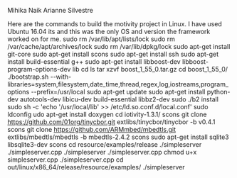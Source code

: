 Mihika Naik
Arianne Silvestre 

Here are the commands to build the motivity project in Linux. I have used Ubuntu 16.04 its and this was the only OS and version the framework worked on for me. 
sudo rm /var/lib/apt/lists/lock
sudo rm /var/cache/apt/archives/lock
sudo rm /var/lib/dpkg/lock
sudo apt-get install git-core
sudo apt-get install scons
sudo apt-get install ssh
sudo apt-get install build-essential g++
sudo apt-get install libboost-dev libboost-program-options-dev lib
cd
ls
tar xzvf boost_1_55_0.tar.gz
cd boost_1_55_0/
./bootstrap.sh --with-libraries=system,filesystem,date_time,thread,regex,log,iostreams,program_options --prefix=/usr/local
sudo apt-get update
sudo apt-get install python-dev autotools-dev libicu-dev build-essential libbz2-dev
sudo ./b2 install
sudo sh -c 'echo '/usr/local/lib' >> /etc/ld.so.conf.d/local.conf'
sudo ldconfig
udo apt-get install doxygen
cd iotivity-1.3.1/
scons
git clone https://github.com/01org/tinycbor.git extlibs/tinycbor/tinycbor -b v0.4.1
scons
git clone https://github.com/ARMmbed/mbedtls.git extlibs/mbedtls/mbedtls -b mbedtls-2.4.2
scons
sudo apt-get install sqlite3 libsqlite3-dev
scons
cd resource/examples/release
./simpleserver
./simpleserver.cpp
./simpleserver
./simpleserver.cpp
chmod u+x simpleserver.cpp
./simpleserver.cpp
cd out/linux/x86_64/release/resource/examples/
./simpleserver


